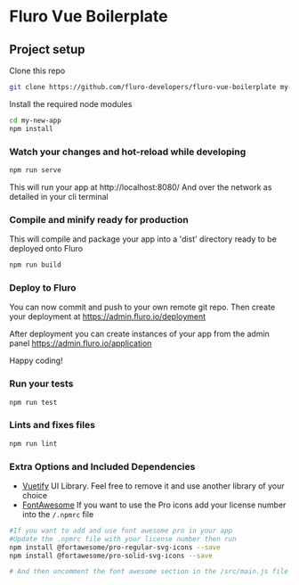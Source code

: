 # Fluro Vue Boilerplate

## Project setup
Clone this repo

```bash
git clone https://github.com/fluro-developers/fluro-vue-boilerplate my-new-app
```

Install the required node modules

```bash
cd my-new-app
npm install
```

### Watch your changes and hot-reload while developing

```bash
npm run serve
```
This will run your app at http://localhost:8080/ 
And over the network as detailed in your cli terminal


### Compile and minify ready for production
This will compile and package your app into a 'dist' directory ready to be deployed onto Fluro

```bash
npm run build
```

### Deploy to Fluro
You can now commit and push to your own remote git repo. 
Then create your deployment at https://admin.fluro.io/deployment

After deployment you can create instances of your app from
the admin panel
https://admin.fluro.io/application

Happy coding!




### Run your tests

```bash
npm run test
```

### Lints and fixes files
```bash
npm run lint
```


### Extra Options and Included Dependencies


- [Vuetify](https://vuetifyjs.com/en/getting-started/quick-start) UI Library. Feel free to remove it and use another library of your choice
- [FontAwesome](https://fontawesome.com/) If you want to use the Pro icons add your license number into the `/.npmrc` file 


```bash
#If you want to add and use font awesome pro in your app
#Update the .npmrc file with your license number then run
npm install @fortawesome/pro-regular-svg-icons --save
npm install @fortawesome/pro-solid-svg-icons --save

# And then uncomment the font awesome section in the /src/main.js file
```

